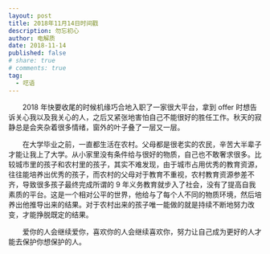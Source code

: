 ```yaml
---
layout: post
title: 2018年11月14日时间戳
description: 勿忘初心
author: 电解质
date: 2018-11-14
published: false
# share: true
# comments: true
tag:
  - 呓语
---
```


&emsp;&emsp;2018 年快要收尾的时候机缘巧合地入职了一家很大平台，拿到 offer 时想告诉关心我以及我关心的人，之后又紧张地害怕自己不能很好的胜任工作。秋天的寂静总是会夹杂着很多情绪，窗外的叶子叠了一层又一层。

&emsp;&emsp;在大学毕业之前，一直都生活在农村。父母都是很老实的农民，辛苦大半辈子才能让我上了大学。从小家里没有条件给与很好的物质，自己也不敢奢求很多。比较城市里的孩子和农村里的孩子，其实不难发现，由于城市占用优秀的教育资源，往往能培养出优秀的孩子，而农村的父母对于教育不重视，农村教育资源参差不齐，导致很多孩子最终完成所谓的 9 年义务教育就步入了社会，没有了提高自我素质的平台。这是一个相对公平的世界，他给与了每个人不同的物质环境，然后培养出他推导出来的结果。对于农村出来的孩子唯一能做的就是持续不断地努力改变，才能挣脱既定的结果。

&emsp;&emsp;爱你的人会继续爱你，喜欢你的人会继续喜欢你，努力让自己成为更好的人才能去保护你想保护的人。
